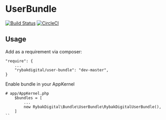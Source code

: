 # UserBundle

[![Build Status](https://travis-ci.org/rybakdigital/user-bundle.svg?branch=master)](https://travis-ci.org/rybakdigital/user-bundle)
[![CircleCI](https://circleci.com/gh/rybakdigital/user-bundle/tree/master.svg?style=svg)](https://circleci.com/gh/rybakdigital/user-bundle/tree/master)

## Usage
Add as a requirement via composer:
```
"require": {
    ...
    "rybakdigital/user-bundle": "dev-master",
}
```

Enable bundle in your AppKernel
```
# app/AppKernel.php
    $bundles = [
        ...
        new RybakDigital\Bundle\UserBundle\RybakDigitalUserBundle(),
    ]
``
